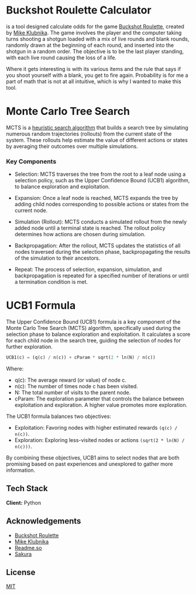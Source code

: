 
# Buckshot Roulette Calculator

is a tool designed calculate odds for the game [Buckshot Roulette](https://store.steampowered.com/app/2835570/Buckshot_Roulette/), created by [Mike Klubnika](https://mikeklubnika.itch.io/). The game involves the player and the computer taking turns shooting a shotgun loaded with a mix of live rounds and blank rounds, randomly drawn at the beginning of each round, and inserted into the shotgun in a random order. The objective is to be the last player standing, with each live round causing the loss of a life.

Where it gets interesting is with its various items and the rule that says if you shoot yourself with a blank, you get to fire again. Probability is for me a part of math that is not at all intuitive, which is why I wanted to make this tool.


# Monte Carlo Tree Search
MCTS is a [heuristic search algorithm](https://en.wikipedia.org/wiki/Heuristic_(computer_science)) that builds a search tree by simulating numerous random trajectories (rollouts) from the current state of the system. These rollouts help estimate the value of different actions or states by averaging their outcomes over multiple simulations.
### Key Components

- Selection: MCTS traverses the tree from the root to a leaf node using a selection policy, such as the Upper Confidence Bound (UCB1) algorithm, to balance exploration and exploitation.

- Expansion: Once a leaf node is reached, MCTS expands the tree by adding child nodes corresponding to possible actions or states from the current node.

- Simulation (Rollout): MCTS conducts a simulated rollout from the newly added node until a terminal state is reached. The rollout policy determines how actions are chosen during simulation.

- Backpropagation: After the rollout, MCTS updates the statistics of all nodes traversed during the selection phase, backpropagating the results of the simulation to their ancestors.

- Repeat: The process of selection, expansion, simulation, and backpropagation is repeated for a specified number of iterations or until a termination condition is met.


# UCB1 Formula
The Upper Confidence Bound (UCB1) formula is a key component of the Monte Carlo Tree Search (MCTS) algorithm, specifically used during the selection phase to balance exploration and exploitation. It calculates a score for each child node in the search tree, guiding the selection of nodes for further exploration.

```python
UCB1(c) = (q(c) / n(c)) + cParam * sqrt(2 * ln(N) / n(c))
```
Where:

- q(c): The average reward (or value) of node c.
- n(c): The number of times node c has been visited.
- N: The total number of visits to the parent node.
- cParam: The exploration parameter that controls the balance between exploitation and exploration. A higher value promotes more exploration.

The UCB1 formula balances two objectives:
- Exploitation: Favoring nodes with higher estimated rewards ```(q(c) / n(c))```.
- Exploration: Exploring less-visited nodes or actions ```(sqrt(2 * ln(N) / n(c)))```.

By combining these objectives, UCB1 aims to select nodes that are both promising based on past experiences and unexplored to gather more information.
## Tech Stack

**Client:** Python


## Acknowledgements
 - [Buckshot Roulette](https://store.steampowered.com/app/2835570/Buckshot_Roulette/)
 - [Mike Klubnika](https://mikeklubnika.itch.io/)
 - [Readme.so](https://readme.so)
 - [Sakura](https://github.com/oxalorg/sakura)


## License

[MIT](https://choosealicense.com/licenses/mit/)

